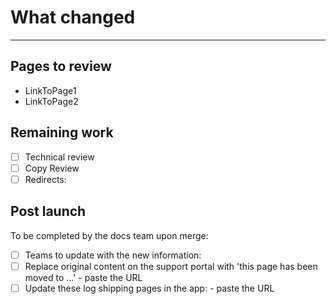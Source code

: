 # What changed

<!-- Let us know what you changed.
Don't worry about the bottom part of this template—the docs team will take care of it. -->

----

<!-- ⬆︎⬆︎⬆︎⬆︎⬆︎⬆︎ Just let us know what you changed at the top of the template. ⬆︎⬆︎⬆︎⬆︎⬆︎⬆︎
The docs team can take care of everything below this line. -->

## Pages to review

<!-- Don't remove this section. If you don't fill it out, the docs team can still use it -->
<!-- After the build, paste URLs with the pages affected by this revision -->
- LinkToPage1
- LinkToPage2

## Remaining work

<!-- List any outstanding work here -->
- [ ] Technical review
- [ ] Copy Review
- [ ] Redirects: <!-- Give a list of redirects. Provide old URL and new URL. -->

## Post launch

To be completed by the docs team upon merge:

- [ ] Teams to update with the new information:
- [ ] Replace original content on the support portal with 'this page has been moved to ...' - paste the URL
- [ ] Update these log shipping pages in the app: - paste the URL

